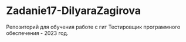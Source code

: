 # Zadanie17-DilyaraZagirova
Репозиторий для обучения работе с гит
Тестировщик программного обеспечения - 2023 год.
